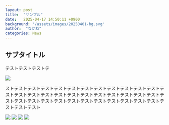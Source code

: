 ```yaml
---
layout: post
title:  "サンプル"
date:   2025-04-17 14:50:11 +0900
background: '/assets/images/20250401-bg.svg'
author:  "なかね"
categories: News
---
```



<h2 class="section-heading">サブタイトル</h2>

テストテストテストテ

<img class="img-fluid" src="/agri-iot-blog/assets/images/20250417-01.jpg"/>


ストテストテストテストテストテストテストテストテストテストテストテストテストテストテストテストテストテストテストテストテストテストテストテストテストテストテストテストテストテストテストテストテストテストテストテストテストテストテスト




<img class="img-fluid" src="/agri-iot-blog/assets/images/20250417-01.jpg"/>
<img class="img-fluid" src="/agri-iot-blog/assets/images/20250417-01.jpg"/>
<img class="img-fluid" src="/agri-iot-blog/assets/images/20250417-01.jpg"/>
<img class="img-fluid" src="/agri-iot-blog/assets/images/20250417-01.jpg"/>

